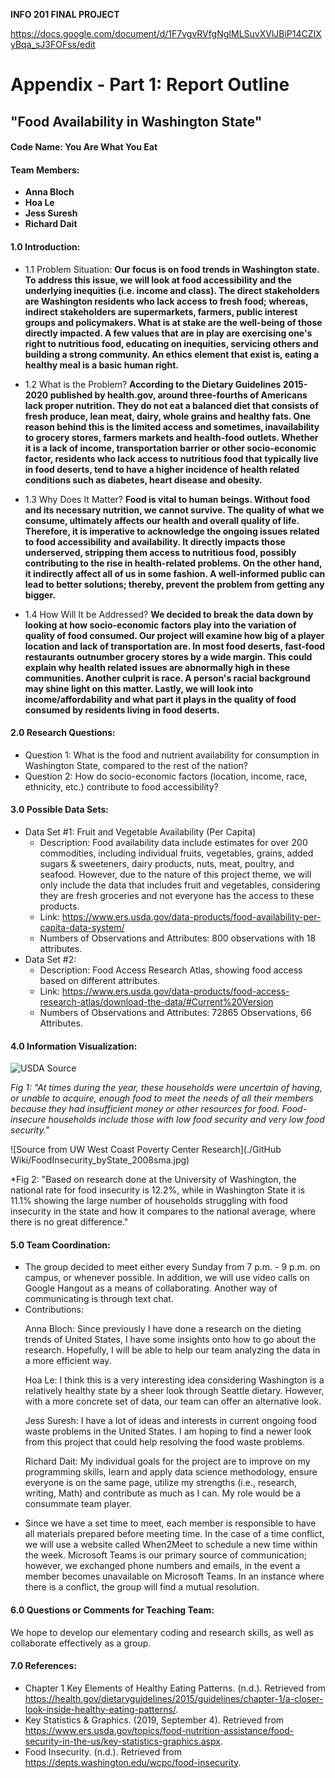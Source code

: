 **INFO 201 FINAL PROJECT**

https://docs.google.com/document/d/1F7vgvRVfgNgIMLSuvXVlJBiP14CZIXyBqa_sJ3FOFss/edit

# Appendix - Part 1: Report Outline

## **"Food Availability in Washington State"**

#### Code Name: You Are What You Eat

#### Team Members:
* **Anna Bloch**
* **Hoa Le**
* **Jess Suresh**
* **Richard Dait**

#### 1.0 Introduction:
* 1.1 Problem Situation: **Our focus is on food trends in Washington state. To address this issue, we will look at food accessibility and the underlying inequities (i.e. income and class). The direct stakeholders are Washington residents who lack access to fresh food; whereas, indirect stakeholders are supermarkets, farmers, public interest groups and policymakers. What is at stake are the well-being of those directly impacted. A few values that are in play are exercising one's right to nutritious food, educating on inequities, servicing others and building a strong community. An ethics element that exist is, eating a healthy meal is a basic human right.**

* 1.2 What is the Problem? **According to the Dietary Guidelines 2015-2020 published by health.gov, around three-fourths of Americans lack proper nutrition. They do not eat a balanced diet that consists of fresh produce, lean meat, dairy, whole grains and healthy fats. One reason behind this is the limited access and sometimes, inavailability to grocery stores, farmers markets and health-food outlets. Whether it is a lack of income, transportation barrier or other socio-economic factor, residents who lack access to nutritious food that typically live in food deserts, tend to have a higher incidence of health related conditions such as diabetes, heart disease and obesity.**

* 1.3 Why Does It Matter? **Food is vital to human beings. Without food and its necessary nutrition, we cannot survive. The quality of what we consume, ultimately affects our health and overall quality of life. Therefore, it is imperative to acknowledge the ongoing issues related to food accessibility and availability. It directly impacts those underserved, stripping them access to nutritious food, possibly contributing to the rise in health-related problems. On the other hand, it indirectly affect all of us in some fashion. A well-informed public can lead to better solutions; thereby, prevent the problem from getting any bigger.**

* 1.4 How Will It be Addressed? **We decided to break the data down by looking at how socio-economic factors play into the variation of quality of food consumed. Our project will examine how big of a player location and lack of transportation are. In most food deserts, fast-food restaurants outnumber grocery stores by a wide margin. This could explain why health related issues are abnormally high in these communities. Another culprit is race. A person's racial background may shine light on this matter. Lastly, we will look into income/affordability and what part it plays in the quality of food consumed by residents living in food deserts.**

#### 2.0 Research Questions:
* Question 1: What is the food and nutrient availability for consumption in Washington State, compared to the rest of the nation?
* Question 2: How do socio-economic factors (location, income, race, ethnicity, etc.) contribute to food accessibility?

#### 3.0 Possible Data Sets:
* Data Set #1: Fruit and Vegetable Availability (Per Capita)
  - Description: Food availability data include estimates for over 200 commodities, including individual fruits, vegetables, grains, added sugars & sweeteners, dairy products, nuts, meat, poultry, and seafood. However, due to the nature of this project theme, we will only include the data that includes fruit and vegetables, considering they are fresh groceries and not everyone has the access to these products.
  - Link: https://www.ers.usda.gov/data-products/food-availability-per-capita-data-system/
  - Numbers of Observations and Attributes: 800 observations with 18 attributes.
* Data Set #2:
  - Description: Food Access Research Atlas, showing food access based on different attributes.
  - Link: https://www.ers.usda.gov/data-products/food-access-research-atlas/download-the-data/#Current%20Version
  - Numbers of Observations and Attributes: 72865 Observations, 66 Attributes.

#### 4.0 Information Visualization:
![USDA Source](https://www.ers.usda.gov/webdocs/charts/80054/household.png?v=5890.com)

*Fig 1: "At times during the year, these households were uncertain of having, or unable to acquire, enough food to meet the needs of all their members because they had insufficient money or other resources for food. Food-insecure households include those with low food security and very low food security."*

![Source from UW West Coast Poverty Center Research](./GitHub Wiki/FoodInsecurity_byState_2008sma.jpg)

*Fig 2: "Based on research done at the University of Washington, the national rate for food insecurity is 12.2%, while in Washington State it is 11.1% showing the large number of households struggling with food insecurity in the state and how it compares to the national average, where there is no great difference."




#### 5.0 Team Coordination:
* The group decided to meet either every Sunday from 7 p.m. - 9 p.m. on campus, or whenever possible. In addition, we will use video calls on Google Hangout as a means of collaborating. Another way of communicating is through text chat.
* Contributions:
  <p>Anna Bloch: Since previously I have done a research on the dieting trends of United States, I have some insights onto how to go about the research. Hopefully, I will be able to help our team analyzing the data in a more efficient way.
  <p>Hoa Le: I think this is a very interesting idea considering Washington is a relatively healthy state by a sheer look through Seattle dietary. However, with a more concrete set of data, our team can offer an alternative look.
  <p>Jess Suresh: I have a lot of ideas and interests in current ongoing food waste problems in the United States. I am hoping to find a newer look from this project that could help resolving the food waste problems.
  <p>Richard Dait: My individual goals for the project are to improve on my programming skills, learn and apply data science methodology, ensure everyone is on the same page, utilize my strengths (i.e., research, writing, Math) and contribute as much as I can. My role would be a consummate team player.
* Since we have a set time to meet, each member is responsible to have all materials prepared before meeting time. In the case of a time conflict, we will use a website called When2Meet to schedule a new time within the week. Microsoft Teams is our primary source of communication; however, we exchanged phone numbers and emails, in the event a member becomes unavailable on Microsoft Teams. In an instance where there is a conflict, the group will find a mutual resolution.

#### 6.0 Questions or Comments for Teaching Team:
We hope to develop our elementary coding and research skills, as well as collaborate effectively as a group.

#### 7.0 References:
* Chapter 1 Key Elements of Healthy Eating Patterns. (n.d.). Retrieved from https://health.gov/dietaryguidelines/2015/guidelines/chapter-1/a-closer-look-inside-healthy-eating-patterns/.
* Key Statistics & Graphics. (2019, September 4). Retrieved from https://www.ers.usda.gov/topics/food-nutrition-assistance/food-security-in-the-us/key-statistics-graphics.aspx.
* Food Insecurity. (n.d.). Retrieved from https://depts.washington.edu/wcpc/food-insecurity.
